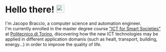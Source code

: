 # Hello there! <img src = "https://media.tenor.com/images/aadee35242e901eb394dcf5680ba5acb/tenor.gif" width = "25px">

I'm Jacopo Braccio, a computer science and automation engineer.<br> I'm currently enrolled in the master degree course ["ICT for Smart Societies"](https://didattica.polito.it/laurea_magistrale/ict_for_smart_societies/en/home) at [Politecnico di Torino](https://www.polito.it/index.php?lang=en), discovering how the new ICT technologies may be applied in different application domanis (such as healt, transport, building, energy...) in order to improve the quality of life.  
